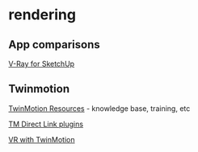# rendering

## App comparisons

[V-Ray for SketchUp](https://www.chaosgroup.com/vray/sketchup)

## Twinmotion

[TwinMotion Resources](https://twinmotionhelp.epicgames.com/s/resources?language=en_US) - knowledge base, training, etc

[TM Direct Link plugins](https://www.unrealengine.com/en-US/twinmotion/plugins)

[VR with TwinMotion](https://twinmotionhelp.epicgames.com/s/topic/0TO2L000000LPnCWAW/vr?language=en_US)
